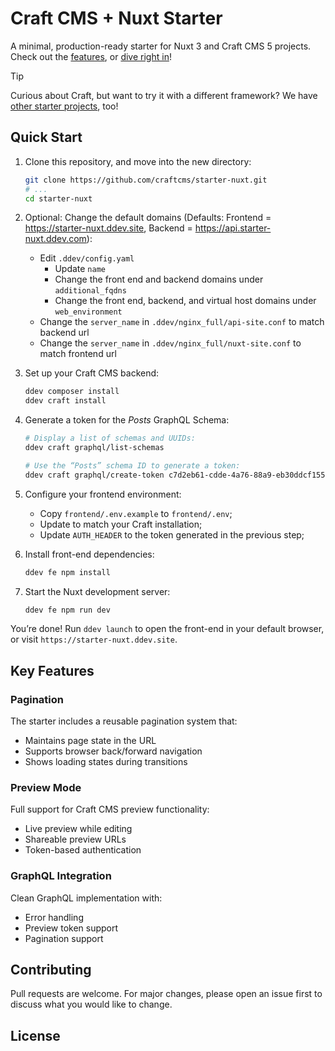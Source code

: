 # Craft CMS + Nuxt Starter

A minimal, production-ready starter for Nuxt 3 and Craft CMS 5 projects. Check out the [features](#key-features), or [dive right in](#quick-start)!

> [!TIP]
> Curious about Craft, but want to try it with a different framework? We have [other starter projects](https://craftcms.com/starters), too!

## Quick Start

1. Clone this repository, and move into the new directory:
    ```bash
    git clone https://github.com/craftcms/starter-nuxt.git
    # ...
    cd starter-nuxt
    ```

1. Optional: Change the default domains (Defaults: Frontend = https://starter-nuxt.ddev.site, Backend = https://api.starter-nuxt.ddev.com):

    - Edit `.ddev/config.yaml`
        - Update `name`
        - Change the front end and backend domains under `additional_fqdns`
        - Change the front end, backend, and virtual host domains under `web_environment`
    - Change the `server_name` in `.ddev/nginx_full/api-site.conf` to match backend url
    - Change the `server_name` in `.ddev/nginx_full/nuxt-site.conf` to match frontend url

1. Set up your Craft CMS backend:

    ```bash
    ddev composer install
    ddev craft install
    ```

1. Generate a token for the _Posts_ GraphQL Schema:

    ```bash
    # Display a list of schemas and UUIDs:
    ddev craft graphql/list-schemas

    # Use the “Posts” schema ID to generate a token:
    ddev craft graphql/create-token c7d2eb61-cdde-4a76-88a9-eb30ddcf155b
    ```

1. Configure your frontend environment:

    - Copy `frontend/.env.example` to `frontend/.env`;
    - Update to match your Craft installation;
    - Update `AUTH_HEADER` to the token generated in the previous step;

1. Install front-end dependencies:

    ```bash
    ddev fe npm install
    ```

1. Start the Nuxt development server:

    ```bash
    ddev fe npm run dev
    ```

You’re done! Run `ddev launch` to open the front-end in your default browser, or visit `https://starter-nuxt.ddev.site`.


## Key Features

### Pagination
The starter includes a reusable pagination system that:
- Maintains page state in the URL
- Supports browser back/forward navigation
- Shows loading states during transitions

### Preview Mode
Full support for Craft CMS preview functionality:
- Live preview while editing
- Shareable preview URLs
- Token-based authentication

### GraphQL Integration
Clean GraphQL implementation with:
- Error handling
- Preview token support
- Pagination support

## Contributing

Pull requests are welcome. For major changes, please open an issue first to discuss what you would like to change.

## License
